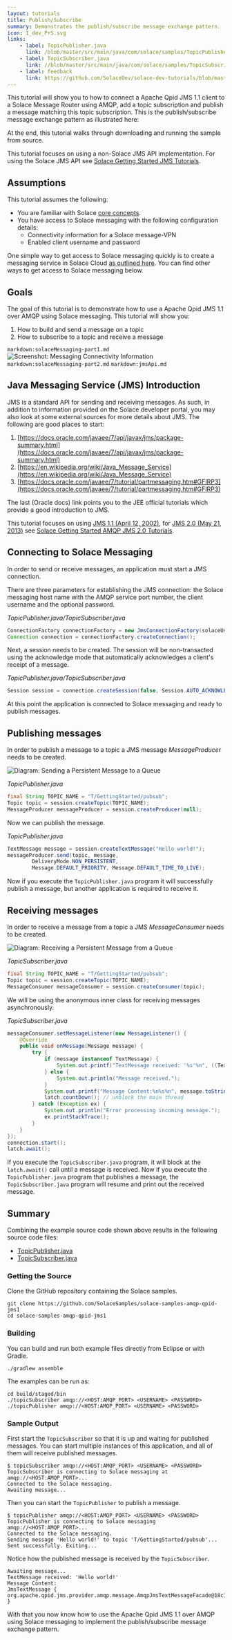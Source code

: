 ```yaml
---
layout: tutorials
title: Publish/Subscribe
summary: Demonstrates the publish/subscribe message exchange pattern.
icon: I_dev_P+S.svg
links:
    - label: TopicPublisher.java
      link: /blob/master/src/main/java/com/solace/samples/TopicPublisher.java
    - label: TopicSubscriber.java
      link: //blob/master/src/main/java/com/solace/samples/TopicSubscriber.java
    - label: feedback
      link: https://github.com/SolaceDev/solace-dev-tutorials/blob/master/src/pages/tutorials/java-amqp-qpid-jms1/publish-subscribe.md
---
```


This tutorial will show you to how to connect a Apache Qpid JMS 1.1 client to a Solace Message Router using AMQP, add a topic subscription and publish a message matching this topic subscription. This is the publish/subscribe message exchange pattern as illustrated here:

At the end, this tutorial walks through downloading and running the sample from source.

This tutorial focuses on using a non-Solace JMS API implementation. For using the Solace JMS API see [Solace Getting Started JMS Tutorials](../../solace-samples-jms/).

## Assumptions

This tutorial assumes the following:

*   You are familiar with Solace [core concepts](https://docs.solace.com/PubSub-Basics/Core-Concepts.htm).
*   You have access to Solace messaging with the following configuration details:
    *   Connectivity information for a Solace message-VPN
    *   Enabled client username and password

One simple way to get access to Solace messaging quickly is to create a messaging service in Solace Cloud [as outlined here](https://solace.com/products/platform/cloud/). You can find other ways to get access to Solace messaging below.

## Goals

The goal of this tutorial is to demonstrate how to use a Apache Qpid JMS 1.1 over AMQP using Solace messaging. This tutorial will show you:

1. How to build and send a message on a topic
2. How to subscribe to a topic and receive a message

`markdown:solaceMessaging-part1.md`
![Screenshot: Messaging Connectivity Information](../../../images/screenshots/connectivity-info-amqp.png)
`markdown:solaceMessaging-part2.md`
`markdown:jmsApi.md`

## Java Messaging Service (JMS) Introduction

JMS is a standard API for sending and receiving messages. As such, in addition to information provided on the Solace developer portal, you may also look at some external sources for more details about JMS. The following are good places to start:

1. [https://docs.oracle.com/javaee/7/api/javax/jms/package-summary.html](https://docs.oracle.com/javaee/7/api/javax/jms/package-summary.html)
2. [https://en.wikipedia.org/wiki/Java_Message_Service](https://en.wikipedia.org/wiki/Java_Message_Service)
3. [https://docs.oracle.com/javaee/7/tutorial/partmessaging.htm#GFIRP3](https://docs.oracle.com/javaee/7/tutorial/partmessaging.htm#GFIRP3)

The last (Oracle docs) link points you to the JEE official tutorials which provide a good introduction to JMS.

This tutorial focuses on using [JMS 1.1 (April 12, 2002)](https://download.oracle.com/otndocs/jcp/7195-jms-1.1-fr-spec-oth-JSpec/), for [JMS 2.0 (May 21, 2013)](https://download.oracle.com/otndocs/jcp/jms-2_0-fr-spec/) see [Solace Getting Started AMQP JMS 2.0 Tutorials](../../solace-samples-amqp-qpid-jms2/).


## Connecting to Solace Messaging

In order to send or receive messages, an application must start a JMS connection.

There are three parameters for establishing the JMS connection: the Solace messaging host name with the AMQP service port number, the client username and the optional password.

*TopicPublisher.java/TopicSubscriber.java*
```java
ConnectionFactory connectionFactory = new JmsConnectionFactory(solaceUsername, solacePassword, solaceHost);
Connection connection = connectionFactory.createConnection();
```

Next, a session needs to be created. The session will be non-transacted using the acknowledge mode that automatically acknowledges a client's receipt of a message.

*TopicPublisher.java/TopicSubscriber.java*
```java
Session session = connection.createSession(false, Session.AUTO_ACKNOWLEDGE);
```

At this point the application is connected to Solace messaging and ready to publish messages.

## Publishing messages

In order to publish a message to a topic a JMS message *MessageProducer* needs to be created.

![Diagram: Sending a Persistent Message to a Queue](../../../images/diagrams/persistence-with-queues-details-2.png)

*TopicPublisher.java*
```java
final String TOPIC_NAME = "T/GettingStarted/pubsub";
Topic topic = session.createTopic(TOPIC_NAME);
MessageProducer messageProducer = session.createProducer(null);
```

Now we can publish the message.

*TopicPublisher.java*
```java
TextMessage message = session.createTextMessage("Hello world!");
messageProducer.send(topic, message,
        DeliveryMode.NON_PERSISTENT,
        Message.DEFAULT_PRIORITY, Message.DEFAULT_TIME_TO_LIVE);
```

Now if you execute the `TopicPublisher.java` program it will successfully publish a message, but another application is required to receive it.

## Receiving messages

In order to receive a message from a topic a JMS *MessageConsumer* needs to be created.

![Diagram: Receiving a Persistent Message from a Queue](../../../images/diagrams/persistence-with-queues-details-1.png)

*TopicSubscriber.java*
```java
final String TOPIC_NAME = "T/GettingStarted/pubsub";
Topic topic = session.createTopic(TOPIC_NAME);
MessageConsumer messageConsumer = session.createConsumer(topic);
```

We will be using the anonymous inner class for receiving messages asynchronously.

*TopicSubscriber.java*
```java
messageConsumer.setMessageListener(new MessageListener() {
    @Override
    public void onMessage(Message message) {
        try {
            if (message instanceof TextMessage) {
                System.out.printf("TextMessage received: '%s'%n", ((TextMessage) message).getText());
            } else {
                System.out.println("Message received.");
            }
            System.out.printf("Message Content:%n%s%n", message.toString());
            latch.countDown(); // unblock the main thread
        } catch (Exception ex) {
            System.out.println("Error processing incoming message.");
            ex.printStackTrace();
        }
    }
});
connection.start();
latch.await();
```

If you execute the `TopicSubscriber.java` program, it will block at the `latch.await()` call until a message is received. Now if you execute the `TopicPublisher.java` program that publishes a message, the `TopicSubscriber.java` program will resume and print out the received message.

## Summary

Combining the example source code shown above results in the following source code files:

* [TopicPublisher.java](https://github.com/SolaceSamples/solace-samples-amqp-qpid-jms1/blob/master/src/main/java/com/solace/samples/TopicPublisher.java)
* [TopicSubscriber.java](https://github.com/SolaceSamples/solace-samples-amqp-qpid-jms1//blob/master/src/main/java/com/solace/samples/TopicSubscriber.java)

### Getting the Source

Clone the GitHub repository containing the Solace samples.

```
git clone https://github.com/SolaceSamples/solace-samples-amqp-qpid-jms1
cd solace-samples-amqp-qpid-jms1
```

### Building

You can build and run both example files directly from Eclipse or with Gradle.

```shell-session
./gradlew assemble
```

The examples can be run as:

```shell-session
cd build/staged/bin
./topicSubscriber amqp://<HOST:AMQP_PORT> <USERNAME> <PASSWORD>
./topicPublisher amqp://<HOST:AMQP_PORT> <USERNAME> <PASSWORD>
```

### Sample Output

First start the `TopicSubscriber` so that it is up and waiting for published messages. You can start multiple instances of this application, and all of them will receive published messages.

```shell-session
$ topicSubscriber amqp://<HOST:AMQP_PORT> <USERNAME> <PASSWORD>
TopicSubscriber is connecting to Solace messaging at amqp://<HOST:AMQP_PORT>...
Connected to the Solace messaging.
Awaiting message...
```

Then you can start the `TopicPublisher` to publish a message.
```shell-session
$ topicPublisher amqp://<HOST:AMQP_PORT> <USERNAME> <PASSWORD>
TopicPublisher is connecting to Solace messaging amqp://<HOST:AMQP_PORT>...
Connected to the Solace messaging.
Sending message 'Hello world!' to topic 'T/GettingStarted/pubsub'...
Sent successfully. Exiting...
```

Notice how the published message is received by the `TopicSubscriber`.

```shell-session
Awaiting message...
TextMessage received: 'Hello world!'
Message Content:
JmsTextMessage { org.apache.qpid.jms.provider.amqp.message.AmqpJmsTextMessageFacade@18c1752a }
```

With that you now know how to use the Apache Qpid JMS 1.1 over AMQP using Solace messaging to implement the publish/subscribe message exchange pattern.